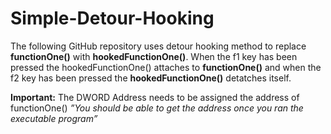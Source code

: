 # Simple-Detour-Hooking

The following GitHub repository uses detour hooking method to replace **functionOne()** with **hookedFunctionOne()**. When the f1 key has been pressed the hookedFunctionOne() attaches to **functionOne()** and when the f2 key has been pressed the **hookedFunctionOne()** detatches itself.

**Important:** The DWORD Address needs to be assigned the address of functionOne() *”You should be able to get the address once you ran the executable program”*
